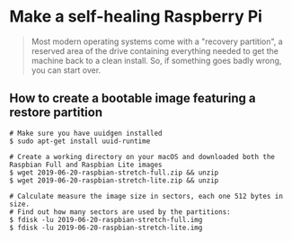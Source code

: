Make a self-healing Raspberry Pi
================================

> Most modern operating systems come with a "recovery partition", a reserved area of the drive containing everything needed to get the machine back to a clean install. So, if something goes badly wrong, you can start over.

How to create a bootable image featuring a restore partition
------------------------------------------------------------
```
# Make sure you have uuidgen installed 
$ sudo apt-get install uuid-runtime 

# Create a working directory on your macOS and downloaded both the Raspbian Full and Raspbian Lite images
$ wget 2019-06-20-raspbian-stretch-full.zip && unzip 
$ wget 2019-06-20-raspbian-stretch-lite.zip && unzip 

# Calculate measure the image size in sectors, each one 512 bytes in size. 
# Find out how many sectors are used by the partitions:
$ fdisk -lu 2019-06-20-raspbian-stretch-full.img 
$ fdisk -lu 2019-06-20-raspbian-stretch-lite.img 

```
